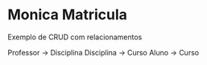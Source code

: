 Monica Matricula
======================

Exemplo de CRUD com relacionamentos

Professor -> Disciplina
Disciplina -> Curso
Aluno -> Curso